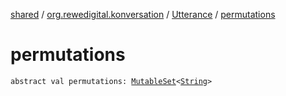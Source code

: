[shared](../../index.md) / [org.rewedigital.konversation](../index.md) / [Utterance](index.md) / [permutations](./permutations.md)

# permutations

`abstract val permutations: `[`MutableSet`](https://kotlinlang.org/api/latest/jvm/stdlib/kotlin.collections/-mutable-set/index.html)`<`[`String`](https://kotlinlang.org/api/latest/jvm/stdlib/kotlin/-string/index.html)`>`